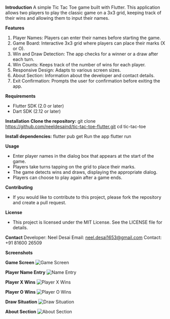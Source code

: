 **Introduction**
A simple Tic Tac Toe game built with Flutter. This application allows two players to play the classic game on a 3x3 grid, keeping track of their wins and allowing them to input their names.

**Features**
  1. Player Names: Players can enter their names before starting the game.
  2. Game Board: Interactive 3x3 grid where players can place their marks (X or O).
  3. Win and Draw Detection: The app checks for a winner or a draw after each turn.
  4. Win Counts: Keeps track of the number of wins for each player.
  5. Responsive Design: Adapts to various screen sizes.
  6. About Section: Information about the developer and contact details.
  7. Exit Confirmation: Prompts the user for confirmation before exiting the app.

**Requirements**
  - Flutter SDK (2.0 or later)
  - Dart SDK (2.12 or later)

**Installation**
**Clone the repository:**
  git clone https://github.com/neeldesaind/tic-tac-toe-flutter.git
  cd tic-tac-toe

**Install dependencies:**
  flutter pub get
  Run the app
  flutter run
  
**Usage**
 - Enter player names in the dialog box that appears at the start of the game.
 - Players take turns tapping on the grid to place their marks.
 - The game detects wins and draws, displaying the appropriate dialog.
 -  Players can choose to play again after a game ends.

**Contributing**
- If you would like to contribute to this project, please fork the repository and create a pull request.

**License**
- This project is licensed under the MIT License. See the LICENSE file for details.

**Contact**
Developer: Neel Desai
Email: neel.desai1653@gmail.com
Contact: +91 81600 26509

**Screenshots**

**Game Screen**
![Game Screen](https://github.com/user-attachments/assets/c91b53f2-a554-4368-8c56-5a2879179c12)

**Player Name Entry**
![Name Entry](https://github.com/user-attachments/assets/a2edf6f1-90ba-4d6d-bac6-d493205cbf81)

**Player X Wins**
![Player X Wins](https://github.com/user-attachments/assets/042b58d8-a55a-42fc-9bf0-a1cbc9d1dd2b)

**Player O Wins**
![Player O Wins](https://github.com/user-attachments/assets/8cb8cb05-f423-4a1f-8f51-4a9b250c84f7)

**Draw Situation**
![Draw Situation](https://github.com/user-attachments/assets/d20cbb59-c350-4480-b239-ccffacb1a29f)

**About Section**
![About Section](https://github.com/user-attachments/assets/8b13fef0-7e3f-4a15-ba6c-507e71597e65)
